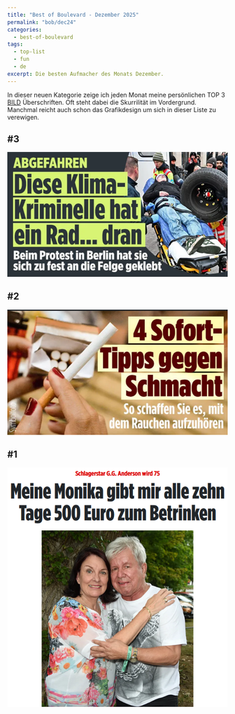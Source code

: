 ```yaml
---
title: "Best of Boulevard - Dezember 2025"
permalink: "bob/dec24"
categories:
  - best-of-boulevard
tags:
  - top-list
  - fun
  - de
excerpt: Die besten Aufmacher des Monats Dezember.
---
```


In dieser neuen Kategorie zeige ich jeden Monat meine persönlichen TOP 3 [BILD](https://www.bild.de/) Überschriften.
Oft steht dabei die Skurrilität im Vordergrund.
Manchmal reicht auch schon das Grafikdesign um sich in dieser Liste zu verewigen.


## #3
![](/assets/images/bob/2024-12/rad-dran.png)

## #2
![](/assets/images/bob/2024-12/schmacht2.PNG)

## #1
![](/assets/images/bob/2024-12/geld-trinken.PNG)
